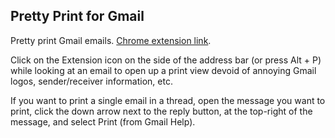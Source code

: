 Pretty Print for Gmail
----------------
Pretty print Gmail emails. [Chrome extension link](https://chrome.google.com/webstore/detail/pretty-print-gmail/gdanfldekhdgkbmdoeapbgbcpfglkflg).    

Click on the Extension icon  on the side of the address bar (or press Alt + P) while looking at an email to open up a print view devoid of annoying Gmail logos, sender/receiver information, etc.

If you want to print a single email in a thread, open the message you want to print, click the down arrow next to the reply button, at the top-right of the message, and select Print (from Gmail Help).

